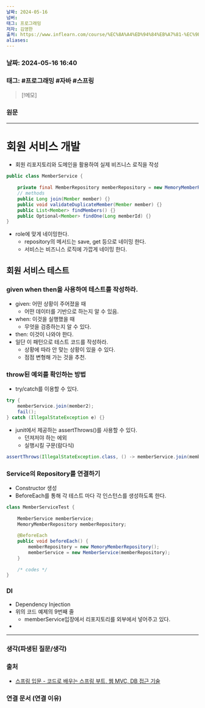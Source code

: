 ```yaml
---
날짜: 2024-05-16
넘버: 
태그: 프로그래밍
저자: 김영한
출처: https://www.inflearn.com/course/%EC%8A%A4%ED%94%84%EB%A7%81-%EC%9E%85%EB%AC%B8-%EC%8A%A4%ED%94%84%EB%A7%81%EB%B6%80%ED%8A%B8
aliases:
---
```

### 날짜:  2024-05-16 16:40

### 태그: #프로그래밍 #자바 #스프링

>[!메모]
>

### 원문
---
# 회원 서비스 개발
- 회원 리포지토리와 도메인을 활용하여 실제 비즈니스 로직을 작성
```java
public class MemberService {  
	
	private final MemberRepository memberRepository = new MemoryMemberRepository();  
	// methods  
	public Long join(Member member) {}
	public void validateDuplicateMember(Member member) {}
	public List<Member> findMembers() {}
	public Optional<Member> findOne(Long memberId) {}
}
```
- role에 맞게 네이밍한다.
	- repository의 메서드는 save, get 등으로 네이밍 한다.
	- 서비스는 비즈니스 로직에 가깝게 네이밍 한다.
## 회원 서비스 테스트

### given when then을 사용하여 테스트를 작성하라.
- given: 어떤 상황이 주어졌을 때 
	- 어떤 데이터를 기반으로 하는지 알 수 있음.
- when: 이것을 실행했을 때 
	- 무엇을 검증하는지 알 수 있다.
- then: 이것이 나와야 한다.
- 일단 이 패턴으로 테스트 코드를 작성하라.
	- 상황에 따라 안 맞는 상황이 있을 수 있다.
	- 점점 변형해 가는 것을 추천.

### throw된 예외를 확인하는 방법
- try/catch를 이용할 수 있다.
```java
try {  
	memberService.join(member2);  
	fail();  
} catch (IllegalStateException e) {}
```
- junit에서 제공하는 assertThrows()를 사용할 수 있다.
	- 던져저야 하는 에외
	- 실행시킬 구문(람다식)
```java
assertThrows(IllegalStateException.class, () -> memberService.join(member2));
```
### Service의 Repository를 연결하기
- Constructor 생성
- BeforeEach를 통해 각 테스트 마다 각 인스턴스를 생성하도록 한다.
```java hl:9
class MemberServiceTest {  
	  
	MemberService memberService;  
	MemoryMemberRepository memberRepository;  
	  
	@BeforeEach  
	public void beforeEach() {  
		memberRepository = new MemoryMemberRepository();  
		memberService = new MemberService(memberRepository);  
	}
	
	/* codes */
}
```
### DI
- Dependency Injection
- 위의 코드 예제의 9번째 줄
	- memberService입장에서 리포지토리를 외부에서 넣어주고 있다.
- 
---
### 생각(파생된 질문/생각)

### 출처
- [스프링 입문 - 코드로 배우는 스프링 부트, 웹 MVC, DB 접근 기술](https://www.inflearn.com/course/%EC%8A%A4%ED%94%84%EB%A7%81-%EC%9E%85%EB%AC%B8-%EC%8A%A4%ED%94%84%EB%A7%81%EB%B6%80%ED%8A%B8)

### 연결 문서 (연결 이유)
